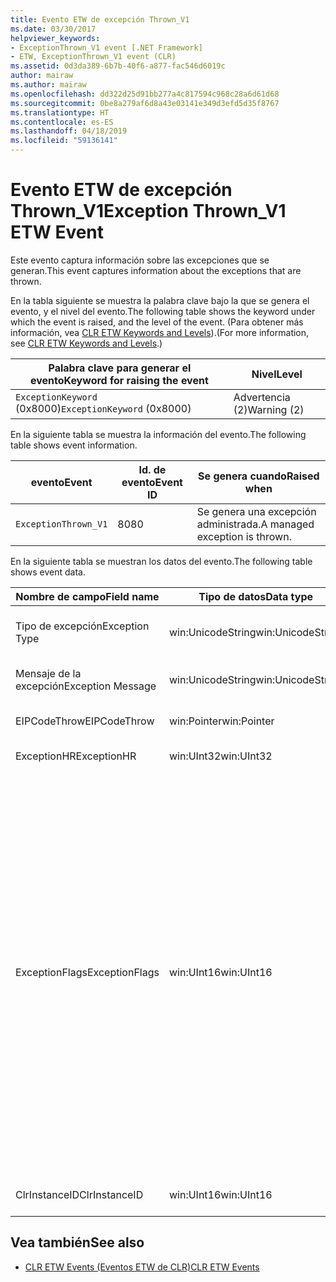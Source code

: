 ```yaml
---
title: Evento ETW de excepción Thrown_V1
ms.date: 03/30/2017
helpviewer_keywords:
- ExceptionThrown_V1 event [.NET Framework]
- ETW, ExceptionThrown_V1 event (CLR)
ms.assetid: 0d3da389-6b7b-40f6-a877-fac546d6019c
author: mairaw
ms.author: mairaw
ms.openlocfilehash: dd322d25d91bb277a4c817594c968c28a6d61d68
ms.sourcegitcommit: 0be8a279af6d8a43e03141e349d3efd5d35f8767
ms.translationtype: HT
ms.contentlocale: es-ES
ms.lasthandoff: 04/18/2019
ms.locfileid: "59136141"
---
```

# <a name="exception-thrownv1-etw-event"></a><span data-ttu-id="a4209-102">Evento ETW de excepción Thrown_V1</span><span class="sxs-lookup"><span data-stu-id="a4209-102">Exception Thrown_V1 ETW Event</span></span>
<span data-ttu-id="a4209-103">Este evento captura información sobre las excepciones que se generan.</span><span class="sxs-lookup"><span data-stu-id="a4209-103">This event captures information about the exceptions that are thrown.</span></span>  
  
 <span data-ttu-id="a4209-104">En la tabla siguiente se muestra la palabra clave bajo la que se genera el evento, y el nivel del evento.</span><span class="sxs-lookup"><span data-stu-id="a4209-104">The following table shows the keyword under which the event is raised, and the level of the event.</span></span> <span data-ttu-id="a4209-105">(Para obtener más información, vea [CLR ETW Keywords and Levels](../../../docs/framework/performance/clr-etw-keywords-and-levels.md)).</span><span class="sxs-lookup"><span data-stu-id="a4209-105">(For more information, see [CLR ETW Keywords and Levels](../../../docs/framework/performance/clr-etw-keywords-and-levels.md).)</span></span>  
  
|<span data-ttu-id="a4209-106">Palabra clave para generar el evento</span><span class="sxs-lookup"><span data-stu-id="a4209-106">Keyword for raising the event</span></span>|<span data-ttu-id="a4209-107">Nivel</span><span class="sxs-lookup"><span data-stu-id="a4209-107">Level</span></span>|  
|-----------------------------------|-----------|  
|<span data-ttu-id="a4209-108">`ExceptionKeyword` (0x8000)</span><span class="sxs-lookup"><span data-stu-id="a4209-108">`ExceptionKeyword` (0x8000)</span></span>|<span data-ttu-id="a4209-109">Advertencia (2)</span><span class="sxs-lookup"><span data-stu-id="a4209-109">Warning (2)</span></span>|  
  
 <span data-ttu-id="a4209-110">En la siguiente tabla se muestra la información del evento.</span><span class="sxs-lookup"><span data-stu-id="a4209-110">The following table shows event information.</span></span>  
  
|<span data-ttu-id="a4209-111">evento</span><span class="sxs-lookup"><span data-stu-id="a4209-111">Event</span></span>|<span data-ttu-id="a4209-112">Id. de evento</span><span class="sxs-lookup"><span data-stu-id="a4209-112">Event ID</span></span>|<span data-ttu-id="a4209-113">Se genera cuando</span><span class="sxs-lookup"><span data-stu-id="a4209-113">Raised when</span></span>|  
|-----------|--------------|-----------------|  
|`ExceptionThrown_V1`|<span data-ttu-id="a4209-114">80</span><span class="sxs-lookup"><span data-stu-id="a4209-114">80</span></span>|<span data-ttu-id="a4209-115">Se genera una excepción administrada.</span><span class="sxs-lookup"><span data-stu-id="a4209-115">A managed exception is thrown.</span></span>|  
  
 <span data-ttu-id="a4209-116">En la siguiente tabla se muestran los datos del evento.</span><span class="sxs-lookup"><span data-stu-id="a4209-116">The following table shows event data.</span></span>  
  
|<span data-ttu-id="a4209-117">Nombre de campo</span><span class="sxs-lookup"><span data-stu-id="a4209-117">Field name</span></span>|<span data-ttu-id="a4209-118">Tipo de datos</span><span class="sxs-lookup"><span data-stu-id="a4209-118">Data type</span></span>|<span data-ttu-id="a4209-119">Descripción</span><span class="sxs-lookup"><span data-stu-id="a4209-119">Description</span></span>|  
|----------------|---------------|-----------------|  
|<span data-ttu-id="a4209-120">Tipo de excepción</span><span class="sxs-lookup"><span data-stu-id="a4209-120">Exception Type</span></span>|<span data-ttu-id="a4209-121">win:UnicodeString</span><span class="sxs-lookup"><span data-stu-id="a4209-121">win:UnicodeString</span></span>|<span data-ttu-id="a4209-122">Tipo de la excepción; por ejemplo, `System.NullReferenceException`.</span><span class="sxs-lookup"><span data-stu-id="a4209-122">Type of the exception; for example, `System.NullReferenceException`.</span></span>|  
|<span data-ttu-id="a4209-123">Mensaje de la excepción</span><span class="sxs-lookup"><span data-stu-id="a4209-123">Exception Message</span></span>|<span data-ttu-id="a4209-124">win:UnicodeString</span><span class="sxs-lookup"><span data-stu-id="a4209-124">win:UnicodeString</span></span>|<span data-ttu-id="a4209-125">Mensaje actual de la excepción.</span><span class="sxs-lookup"><span data-stu-id="a4209-125">Actual exception message.</span></span>|  
|<span data-ttu-id="a4209-126">EIPCodeThrow</span><span class="sxs-lookup"><span data-stu-id="a4209-126">EIPCodeThrow</span></span>|<span data-ttu-id="a4209-127">win:Pointer</span><span class="sxs-lookup"><span data-stu-id="a4209-127">win:Pointer</span></span>|<span data-ttu-id="a4209-128">Puntero de instrucción donde se ha producido la excepción.</span><span class="sxs-lookup"><span data-stu-id="a4209-128">Instruction pointer where exception occurred.</span></span>|  
|<span data-ttu-id="a4209-129">ExceptionHR</span><span class="sxs-lookup"><span data-stu-id="a4209-129">ExceptionHR</span></span>|<span data-ttu-id="a4209-130">win:UInt32</span><span class="sxs-lookup"><span data-stu-id="a4209-130">win:UInt32</span></span>|<span data-ttu-id="a4209-131">Excepción [HRESULT](https://go.microsoft.com/fwlink/?LinkId=179679).</span><span class="sxs-lookup"><span data-stu-id="a4209-131">Exception [HRESULT](https://go.microsoft.com/fwlink/?LinkId=179679).</span></span>|  
|<span data-ttu-id="a4209-132">ExceptionFlags</span><span class="sxs-lookup"><span data-stu-id="a4209-132">ExceptionFlags</span></span>|<span data-ttu-id="a4209-133">win:UInt16</span><span class="sxs-lookup"><span data-stu-id="a4209-133">win:UInt16</span></span>|<span data-ttu-id="a4209-134">0x01: HasInnerException (vea [eventos ETW de CLR](../../../docs/framework/performance/clr-etw-events.md) en la documentación de Visual Basic).</span><span class="sxs-lookup"><span data-stu-id="a4209-134">0x01: HasInnerException (see [CLR ETW Events](../../../docs/framework/performance/clr-etw-events.md) in the Visual Basic documentation).</span></span><br /><br /> <span data-ttu-id="a4209-135">0x02: IsNestedException.</span><span class="sxs-lookup"><span data-stu-id="a4209-135">0x02: IsNestedException.</span></span><br /><br /> <span data-ttu-id="a4209-136">0x04: IsRethrownException.</span><span class="sxs-lookup"><span data-stu-id="a4209-136">0x04: IsRethrownException.</span></span><br /><br /> <span data-ttu-id="a4209-137">0x08: IsCorruptedStateException (indica que el estado del proceso está dañado; vea [Handling Corrupted State Exceptions](https://go.microsoft.com/fwlink/?LinkId=179681) en MSDN).</span><span class="sxs-lookup"><span data-stu-id="a4209-137">0x08: IsCorruptedStateException (indicates that the process state is corrupt; see [Handling Corrupted State Exceptions](https://go.microsoft.com/fwlink/?LinkId=179681) on MSDN).</span></span><br /><br /> <span data-ttu-id="a4209-138">0x10: IsCLSCompliant (una excepción que se deriva de <xref:System.Exception> es conforme a CLS; en caso contrario, no es conforme a CLS).</span><span class="sxs-lookup"><span data-stu-id="a4209-138">0x10: IsCLSCompliant (an exception that derives from <xref:System.Exception> is CLS-compliant; otherwise, it is not CLS-compliant).</span></span>|  
|<span data-ttu-id="a4209-139">ClrInstanceID</span><span class="sxs-lookup"><span data-stu-id="a4209-139">ClrInstanceID</span></span>|<span data-ttu-id="a4209-140">win:UInt16</span><span class="sxs-lookup"><span data-stu-id="a4209-140">win:UInt16</span></span>|<span data-ttu-id="a4209-141">Identificador único para la instancia de CLR o CoreCLR.</span><span class="sxs-lookup"><span data-stu-id="a4209-141">Unique ID for the instance of CLR or CoreCLR.</span></span>|  
  
## <a name="see-also"></a><span data-ttu-id="a4209-142">Vea también</span><span class="sxs-lookup"><span data-stu-id="a4209-142">See also</span></span>

- [<span data-ttu-id="a4209-143">CLR ETW Events (Eventos ETW de CLR)</span><span class="sxs-lookup"><span data-stu-id="a4209-143">CLR ETW Events</span></span>](../../../docs/framework/performance/clr-etw-events.md)

